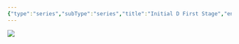```yaml
---
{"type":"series","subType":"series","title":"Initial D First Stage","englishTitle":"Initial D First Stage","year":1998,"dataSource":"MALAPI","url":"https://myanimelist.net/anime/185/Initial_D_First_Stage","id":185,"genres":["Action","Drama"],"studios":["Gallop","Studio Comet"],"episodes":26,"duration":"25 min per ep","onlineRating":8.34,"actors":null,"image":"https://cdn.myanimelist.net/images/anime/1384/127972.jpg","released":true,"streamingServices":["Crunchyroll","Funimation","Shahid"],"airing":false,"airedFrom":"19/04/1998","airedTo":"06/12/1998","watched":false,"lastWatched":"","personalRating":0,"tags":["mediaDB/tv/series"],"dg-publish":true,"dateWatched":"2007-01-01","permalink":"/media-db/series/initial-d-first-stage-1998/","dgPassFrontmatter":true,"noteIcon":"1","created":"2023-12-15T00:09:52.279+05:30","updated":"2023-12-15T00:11:25.813+05:30"}
---
```


<img src="https://cdn.myanimelist.net/images/anime/1384/127972.jpg">